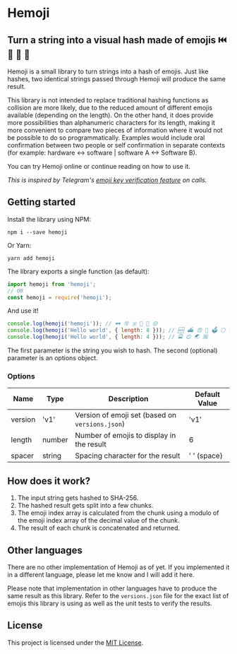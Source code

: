 # Hemoji
## Turn a string into a visual hash made of emojis ⏮️ 📁 👾 🍐

Hemoji is a small library to turn strings into a hash of emojis. Just like hashes, two identical strings passed through Hemoji will produce the same result. 

This library is not intended to replace traditional hashing functions as collision are more likely, due to the reduced amount of different emojis available (depending on the length). On the other hand, it does provide more possibilities than alphanumeric characters for its length, making it more convenient to compare two pieces of information where it would not be possible to do so programmatically. Examples would include oral confirmation between two people or self confirmation in separate contexts (for example: hardware <-> software | software A <-> Software B).

You can try Hemoji online or continue reading on how to use it.

_This is inspired by Telegram's [emoji key verification feature](https://telegram.org/blog/calls#secure) on calls._

## Getting started
Install the library using NPM:
```
npm i --save hemoji
```

Or Yarn:
```
yarn add hemoji
```

The library exports a single function (as default):
```javaScript
import hemoji from 'hemoji';
// OR
const hemoji = require('hemoji');
```

And use it!
```javaScript
console.log(hemoji('hemoji')); // 🕶️ 🉑 🇼 🛵 🥘 🟡
console.log(hemoji('Hello world', { length: 8 })); // 🆕 ⛴️ 😠 🚾 🗳️ ⚪ 💀 😢
console.log(hemoji('Hello world', { length: 4 })); // 🚍 😌 🌏 🈯
```

The first parameter is the string you wish to hash. The second (optional) parameter is an options object.

### Options
| Name | Type | Description | Default Value |
| --- | --- | --- | --- |
| version | 'v1' | Version of emoji set (based on `versions.json`) | 'v1' |
| length | number | Number of emojis to display in the result | 6 |
| spacer | string | Spacing character for the result | ' ' (space) |


## How does it work?
1. The input string gets hashed to SHA-256.
2. The hashed result gets split into a few chunks.
3. The emoji index array is calculated from the chunk using a modulo of the emoji index array of the decimal value of the chunk.
4. The result of each chunk is concatenated and returned.

## Other languages
There are no other implementation of Hemoji as of yet. If you implemented it in a different language, please let me know and I will add it here.

Please note that implementation in other languages have to produce the same result as this library. Refer to the `versions.json` file for the exact list of emojis this library is using as well as the unit tests to verify the results.

## License
This project is licensed under the [MIT License](http://opensource.org/licenses/MIT).

